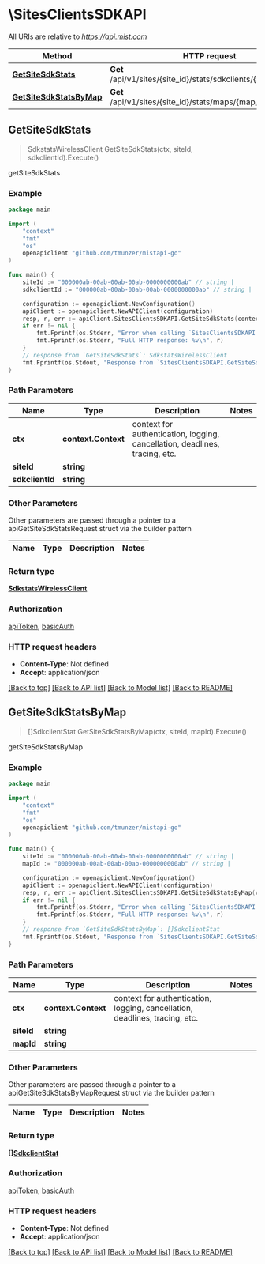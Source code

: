 # \SitesClientsSDKAPI

All URIs are relative to *https://api.mist.com*

Method | HTTP request | Description
------------- | ------------- | -------------
[**GetSiteSdkStats**](SitesClientsSDKAPI.md#GetSiteSdkStats) | **Get** /api/v1/sites/{site_id}/stats/sdkclients/{sdkclient_id} | getSiteSdkStats
[**GetSiteSdkStatsByMap**](SitesClientsSDKAPI.md#GetSiteSdkStatsByMap) | **Get** /api/v1/sites/{site_id}/stats/maps/{map_id}/sdkclients | getSiteSdkStatsByMap



## GetSiteSdkStats

> SdkstatsWirelessClient GetSiteSdkStats(ctx, siteId, sdkclientId).Execute()

getSiteSdkStats



### Example

```go
package main

import (
	"context"
	"fmt"
	"os"
	openapiclient "github.com/tmunzer/mistapi-go"
)

func main() {
	siteId := "000000ab-00ab-00ab-00ab-0000000000ab" // string | 
	sdkclientId := "000000ab-00ab-00ab-00ab-0000000000ab" // string | 

	configuration := openapiclient.NewConfiguration()
	apiClient := openapiclient.NewAPIClient(configuration)
	resp, r, err := apiClient.SitesClientsSDKAPI.GetSiteSdkStats(context.Background(), siteId, sdkclientId).Execute()
	if err != nil {
		fmt.Fprintf(os.Stderr, "Error when calling `SitesClientsSDKAPI.GetSiteSdkStats``: %v\n", err)
		fmt.Fprintf(os.Stderr, "Full HTTP response: %v\n", r)
	}
	// response from `GetSiteSdkStats`: SdkstatsWirelessClient
	fmt.Fprintf(os.Stdout, "Response from `SitesClientsSDKAPI.GetSiteSdkStats`: %v\n", resp)
}
```

### Path Parameters


Name | Type | Description  | Notes
------------- | ------------- | ------------- | -------------
**ctx** | **context.Context** | context for authentication, logging, cancellation, deadlines, tracing, etc.
**siteId** | **string** |  | 
**sdkclientId** | **string** |  | 

### Other Parameters

Other parameters are passed through a pointer to a apiGetSiteSdkStatsRequest struct via the builder pattern


Name | Type | Description  | Notes
------------- | ------------- | ------------- | -------------



### Return type

[**SdkstatsWirelessClient**](SdkstatsWirelessClient.md)

### Authorization

[apiToken](../README.md#apiToken), [basicAuth](../README.md#basicAuth)

### HTTP request headers

- **Content-Type**: Not defined
- **Accept**: application/json

[[Back to top]](#) [[Back to API list]](../README.md#documentation-for-api-endpoints)
[[Back to Model list]](../README.md#documentation-for-models)
[[Back to README]](../README.md)


## GetSiteSdkStatsByMap

> []SdkclientStat GetSiteSdkStatsByMap(ctx, siteId, mapId).Execute()

getSiteSdkStatsByMap



### Example

```go
package main

import (
	"context"
	"fmt"
	"os"
	openapiclient "github.com/tmunzer/mistapi-go"
)

func main() {
	siteId := "000000ab-00ab-00ab-00ab-0000000000ab" // string | 
	mapId := "000000ab-00ab-00ab-00ab-0000000000ab" // string | 

	configuration := openapiclient.NewConfiguration()
	apiClient := openapiclient.NewAPIClient(configuration)
	resp, r, err := apiClient.SitesClientsSDKAPI.GetSiteSdkStatsByMap(context.Background(), siteId, mapId).Execute()
	if err != nil {
		fmt.Fprintf(os.Stderr, "Error when calling `SitesClientsSDKAPI.GetSiteSdkStatsByMap``: %v\n", err)
		fmt.Fprintf(os.Stderr, "Full HTTP response: %v\n", r)
	}
	// response from `GetSiteSdkStatsByMap`: []SdkclientStat
	fmt.Fprintf(os.Stdout, "Response from `SitesClientsSDKAPI.GetSiteSdkStatsByMap`: %v\n", resp)
}
```

### Path Parameters


Name | Type | Description  | Notes
------------- | ------------- | ------------- | -------------
**ctx** | **context.Context** | context for authentication, logging, cancellation, deadlines, tracing, etc.
**siteId** | **string** |  | 
**mapId** | **string** |  | 

### Other Parameters

Other parameters are passed through a pointer to a apiGetSiteSdkStatsByMapRequest struct via the builder pattern


Name | Type | Description  | Notes
------------- | ------------- | ------------- | -------------



### Return type

[**[]SdkclientStat**](SdkclientStat.md)

### Authorization

[apiToken](../README.md#apiToken), [basicAuth](../README.md#basicAuth)

### HTTP request headers

- **Content-Type**: Not defined
- **Accept**: application/json

[[Back to top]](#) [[Back to API list]](../README.md#documentation-for-api-endpoints)
[[Back to Model list]](../README.md#documentation-for-models)
[[Back to README]](../README.md)

